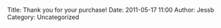 Title: Thank you for your purchase!
Date: 2011-05-17 11:00
Author: Jessb
Category: Uncategorized

<!-- Google Code for Purchase Conversion Page -->

<p>
<script type="text/javascript">
</p>
/\* \*/\</p\>\<p\>var google\_conversion\_id = 977330924;\</p\>\<p\>var
google\_conversion\_language = "en";\</p\>\<p\>var
google\_conversion\_format = "3";\</p\>\<p\>var
google\_conversion\_color = "ffffff";\</p\>\<p\>var
google\_conversion\_label = "QmKbCPyNzAIQ7MWD0gM";\</p\>\<p\>var
google\_conversion\_value = 0;\</p\>\<p\>if (\$50.00) {\</p\>\<p\>
google\_conversion\_value = \$50.00;\</p\>\<p\>}\</p\>\<p\>/\* \</p\>

